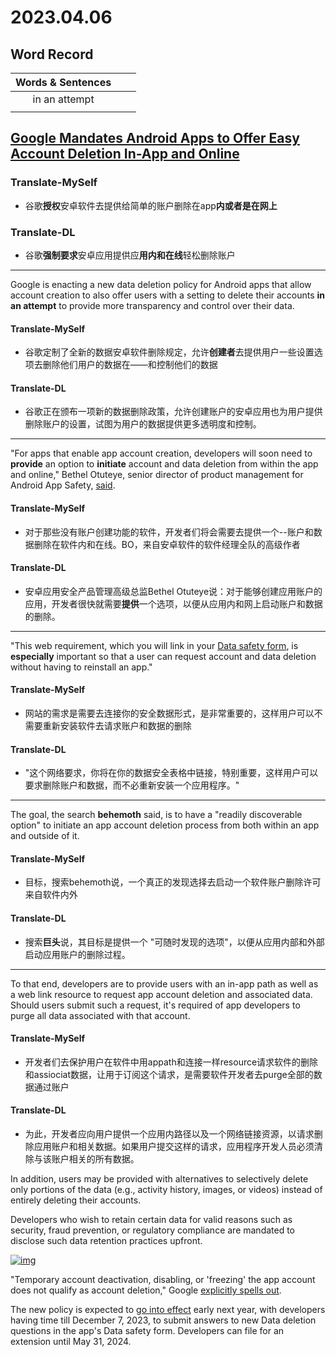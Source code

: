 

# 2023.04.06

## Word Record

| Words & Sentences |      |      |
| :---------------: | ---- | ---- |
|   in an attempt   |      |      |
|                   |      |      |



## [Google Mandates Android Apps to Offer Easy Account Deletion In-App and Online](https://thehackernews.com/2023/04/google-mandates-android-apps-to-offer.html)

### Translate-MySelf

- 谷歌**授权**安卓软件去提供给简单的账户删除在app**内或者是在网上**

### Translate-DL

- 谷歌**强制要求**安卓应用提供应**用内和在线**轻松删除账户

---



Google is enacting a new data deletion policy for Android apps that allow account creation to also offer users with a setting to delete their accounts **in an attempt** to provide more transparency and control over their data.



#### Translate-MySelf

- 谷歌定制了全新的数据安卓软件删除规定，允许**创建者**去提供用户一些设置选项去删除他们用户的数据在——和控制他们的数据

#### Translate-DL

- 谷歌正在颁布一项新的数据删除政策，允许创建账户的安卓应用也为用户提供删除账户的设置，试图为用户的数据提供更多透明度和控制。

---



"For apps that enable app account creation, developers will soon need to **provide** an option to **initiate** account and data deletion from within the app and online," Bethel Otuteye, senior director of product management for Android App Safety, [said](https://android-developers.googleblog.com/2023/04/giving-people-more-control-over-their-data.html).



#### Translate-MySelf

- 对于那些没有账户创建功能的软件，开发者们将会需要去提供一个--账户和数据删除在软件内和在线。BO，来自安卓软件的软件经理全队的高级作者

#### Translate-DL

- 安卓应用安全产品管理高级总监Bethel Otuteye说：对于能够创建应用账户的应用，开发者很快就需要**提供**一个选项，以便从应用内和网上启动账户和数据的删除。

---



"This web requirement, which you will link in your [Data safety form](https://support.google.com/googleplay/android-developer/answer/10787469?hl=en), is **especially** important so that a user can request account and data deletion without having to reinstall an app."



#### Translate-MySelf

- 网站的需求是需要去连接你的安全数据形式，是非常重要的，这样用户可以不需要重新安装软件去请求账户和数据的删除

#### Translate-DL

- "这个网络要求，你将在你的数据安全表格中链接，特别重要，这样用户可以要求删除账户和数据，而不必重新安装一个应用程序。"

---



The goal, the search **behemoth** said, is to have a "readily discoverable option" to initiate an app account deletion process from both within an app and outside of it.

#### Translate-MySelf

- 目标，搜索behemoth说，一个真正的发现选择去启动一个软件账户删除许可来自软件内外

#### Translate-DL

- 搜索**巨头**说，其目标是提供一个 "可随时发现的选项"，以便从应用内部和外部启动应用账户的删除过程。

---



To that end, developers are to provide users with an in-app path as well as a web link resource to request app account deletion and associated data. Should users submit such a request, it's required of app developers to purge all data associated with that account.

#### Translate-MySelf

- 开发者们去保护用户在软件中用appath和连接一样resource请求软件的删除和assiociat数据，让用于订阅这个请求，是需要软件开发者去purge全部的数据通过账户

#### Translate-DL

- 为此，开发者应向用户提供一个应用内路径以及一个网络链接资源，以请求删除应用账户和相关数据。如果用户提交这样的请求，应用程序开发人员必须清除与该账户相关的所有数据。



In addition, users may be provided with alternatives to selectively delete only portions of the data (e.g., activity history, images, or videos) instead of entirely deleting their accounts.

Developers who wish to retain certain data for valid reasons such as security, fraud prevention, or regulatory compliance are mandated to disclose such data retention practices upfront.

[![img](https://thehackernews.com/new-images/img/b/R29vZ2xl/AVvXsEgP5woDQ03atWnWfHYJHT0j5EZVQeuFN97InJy2JsTN89xEU5Rr_ZtrbWXYb6nHqSaX6l1hzAORuRyd75ziOZuJYZXm-kb8iJmK1nMdz01kraFWS7Yn_r1Jc3vTpUfWYHcmXypYHjyL3yACVXi7R1F7xmZCjlxglpcTVpkWkkAGkGUvMqcfeKF0e18K/s728-e365/android.gif)](https://thehackernews.com/new-images/img/b/R29vZ2xl/AVvXsEgP5woDQ03atWnWfHYJHT0j5EZVQeuFN97InJy2JsTN89xEU5Rr_ZtrbWXYb6nHqSaX6l1hzAORuRyd75ziOZuJYZXm-kb8iJmK1nMdz01kraFWS7Yn_r1Jc3vTpUfWYHcmXypYHjyL3yACVXi7R1F7xmZCjlxglpcTVpkWkkAGkGUvMqcfeKF0e18K/s728-e365/android.gif)

"Temporary account deactivation, disabling, or 'freezing' the app account does not qualify as account deletion," Google [explicitly spells out](https://support.google.com/googleplay/android-developer/answer/13316080?sjid=17111973690700915271-AP#account_deletion).

The new policy is expected to [go into effect](https://support.google.com/googleplay/android-developer/answer/13327111) early next year, with developers having time till December 7, 2023, to submit answers to new Data deletion questions in the app's Data safety form. Developers can file for an extension until May 31, 2024.